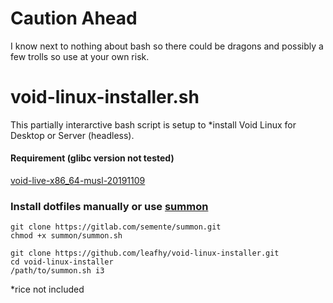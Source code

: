 # **Caution Ahead**
I know next to nothing about bash so there could be dragons and possibly a few trolls so use at your own risk.  

# void-linux-installer.sh
This partially interarctive bash script is setup to *install Void Linux for Desktop or Server (headless).

#### Requirement (glibc version not tested)
[void-live-x86_64-musl-20191109](https://alpha.de.repo.voidlinux.org/live/current/void-live-x86_64-musl-20191109.iso)

### Install dotfiles manually or use [summon](https://gitlab.com/semente/summon)
```
git clone https://gitlab.com/semente/summon.git
chmod +x summon/summon.sh
```
```
git clone https://github.com/leafhy/void-linux-installer.git
cd void-linux-installer
/path/to/summon.sh i3
```

\*rice not included
